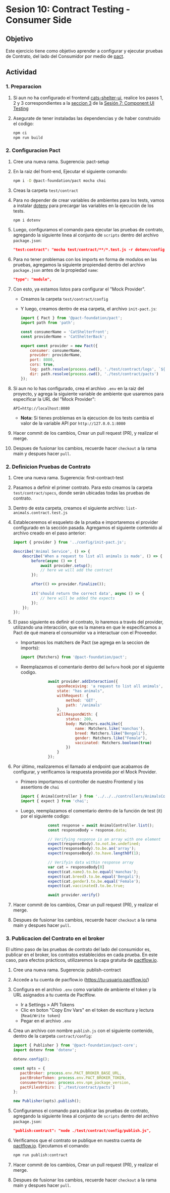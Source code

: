 # Sesion 10: Contract Testing - Consumer Side

## Objetivo
Este ejercicio tiene como objetivo aprender a configurar y ejecutar pruebas de Contrato, del lado del Consumidor por medio de [pact](https://pact.io/).

## Actividad

### 1. Preparacion

1. Si aun no ha configurado el frontend [cats-shelter-ui](https://github.com/holgiosalos/cats-shelter-ui), realice los pasos 1, 2 y 3 correspondientes a la [seccion 3](../component-ui/README.md#3-verificar-funcionamiento-del-front-end) de la [Sesión 7: Component UI Testing](../component-ui/README.md)

1. Asegurate de tener instaladas las dependencias y de haber construido el codigo:

   ```bash
   npm ci
   npm run build
   ```

### 2. Configuracion Pact

1. Cree una nueva rama. Sugerencia: pact-setup

1. En la raiz del front-end, Ejecutar el siguiente comando:

   ```bash
   npm i -D @pact-foundation/pact mocha chai
   ```

1. Creas la carpeta `test/contract`

1. Para no depender de crear variables de ambientes para los tests, vamos a instalar [dotenv](https://www.npmjs.com/package/dotenv) para precargar las variables en la ejecución de los tests.

   ```bash
   npm i dotenv
   ```

1. Luego, configuramos el comando para ejecutar las pruebas de contrato, agregando la siguiente linea al conjunto de `scripts` dentro del archivo `package.json`:

   ```json
   "test:contract": "mocha test/contract/**/*.test.js -r dotenv/config",
   ```

1. Para no tener problemas con los imports en forma de modulos en las pruebas, agregamos la siguiente propiendad dentro del archivo `package.json` antes de la propiedad `name`:

   ```json
   "type": "module",
   ```

1. Con esto, ya estamos listos para configurar el "Mock Provider".

   - Creamos la carpeta `test/contract/config`

   - Y luego, creamos dentro de esa carpeta, el archivo `init-pact.js`:

      ```js
      import { Pact } from '@pact-foundation/pact';
      import path from 'path';
      
      const consumerName = 'CatShelterFront';
      const providerName = 'CatShelterBack';
      
      export const provider = new Pact({
          consumer: consumerName,
          provider: providerName,
          port: 8080,
          cors: true,
          log: path.resolve(process.cwd(), './test/contract/logs', `${consumerName}-${providerName}.log`),
          dir: path.resolve(process.cwd(), './test/contract/pacts')
      });
      ```

1. Si aun no lo has configurado, crea el archivo `.env` en la raiz del proyecto, y agrega la siguiente variable de ambiente que usaremos para especificar la URL del "Mock Provider":

   ```env
   API=http://localhost:8080
   ```

   - **Nota:** Si tienes problemas en la ejecucion de los tests cambia el valor de la variable API por `http://127.0.0.1:8080`

1. Hacer commit de los cambios, Crear un pull request (PR), y realizar el merge.

1. Despues de fusionar los cambios, recuerde hacer `checkout` a la rama main y despues hacer `pull`.

### 2. Definicion Pruebas de Contrato

1. Cree una nueva rama. Sugerencia: first-contract-test

1. Pasamos a definir el primer contrato. Para esto creamos la carpeta `test/contract/specs`, donde serán ubicadas todas las pruebas de contrato.

1. Dentro de esta carpeta, creamos el siguiente archivo: `list-animals.contract.test.js`

1. Estableceremos el esqueleto de la prueba e importaremos el provider configurado en la sección pasada. Agregamos el siguiente contenido al archivo creado en el paso anterior:

   ```js
   import { provider } from '../config/init-pact.js';
   
   describe('Animal Service', () => {
       describe('When a request to list all animals is made', () => {
           before(async () => {
               await provider.setup();
               // here we will add the contract
           });
   
           after(() => provider.finalize());
           
           it('should return the correct data', async () => {
               // here will be added the expects
           });
       });
   });
   ```

1. El paso siguiente es definir el contrato, lo haremos a través del provider, utilizando una interacción, que es la manera en que le especificamos a Pact de qué manera el consumidor va a interactuar con el Proveedor.

   - Importamos los matchers de Pact (se agrega en la seccion de imports):

      ```js
      import {Matchers} from '@pact-foundation/pact';
      ```

   - Reemplazamos el comentario dentro del `before` hook por el siguiente codigo.

      ```js
                  await provider.addInteraction({
                      uponReceiving: 'a request to list all animals',
                      state: "has animals",
                      withRequest: {
                          method: 'GET',
                          path: '/animals'
                      },
                      willRespondWith: {
                          status: 200,
                          body: Matchers.eachLike({
                              name: Matchers.like('manchas'),
                              breed: Matchers.like("Bengali"),
                              gender: Matchers.like("Female"),
                              vaccinated: Matchers.boolean(true)
                          })
                      }
                  });
      ```

1. Por último, realizaremos el llamado al endpoint que acabamos de configurar, y verificamos la respuesta proveida por el Mock Provider.

   - Primero importamos el controller de nuestro Frontend y los assertions de `chai`
      ```js
      import { AnimalController } from '../../../controllers/AnimalsController.js';
      import { expect } from 'chai';
      ```

   - Luego, reemplazamos el comentario dentro de la función de test (it) por el siguiente codigo:

      ```js
                  const response = await AnimalController.list();
                  const responseBody = response.data;

                  // Verifying response is an array with one element
                  expect(responseBody).to.not.be.undefined;
                  expect(responseBody).to.be.an('array');
                  expect(responseBody).to.have.lengthOf(1);

                  // Verifyin data within response array
                  var cat = responseBody[0]
                  expect(cat.name).to.be.equal('manchas');
                  expect(cat.breed).to.be.equal('Bengali');
                  expect(cat.gender).to.be.equal('Female');
                  expect(cat.vaccinated).to.be.true;

                  await provider.verify()
      ```

1. Hacer commit de los cambios, Crear un pull request (PR), y realizar el merge.

1. Despues de fusionar los cambios, recuerde hacer `checkout` a la rama main y despues hacer `pull`.

### 3. Publicacion del Contrato en el broker

El ultimo paso de las pruebas de contrato del lado del consumidor es, publicar en el broker, los contratos establecidos en cada prueba. En este caso, para efectos prácticos, utilizaremos la capa gratuita de [pactflow.io](https://pactflow.io/).

1. Cree una nueva rama. Sugerencia: publish-contract

1. Accede a tu cuenta de pacflow.io (https://tu-usuario.pactflow.io/) 

1. Configura en el archivo `.env` como variable de ambiente el token y la URL asignados a tu cuenta de Pactflow.

   - Ir a Settings > API Tokens
   - Clic en boton "Copy Env Vars" en el token de escritura y lectura (`Read/Write token`)
   - Pegar en el archivo `.env`

1. Crea un archivo con nombre `publish.js` con el siguiente contenido, dentro de la carpeta `contract/config`:

   ```js
   import { Publisher } from '@pact-foundation/pact-core';
   import dotenv from 'dotenv';

   dotenv.config();

   const opts = {
      pactBroker: process.env.PACT_BROKER_BASE_URL,
      pactBrokerToken: process.env.PACT_BROKER_TOKEN,
      consumerVersion: process.env.npm_package_version,
      pactFilesOrDirs: ['./test/contract/pacts']
   };

   new Publisher(opts).publish();
   ```

1. Configuramos el comando para publicar las pruebas de contrato, agregando la siguiente linea al conjunto de `scripts` dentro del archivo `package.json`:

   ```json
   "publish:contract": "node ./test/contract/config/publish.js",
   ```

1. Verificamos que el contrato se publique en nuestra cuenta de [pactflow.io](https://pactflow.io/). Ejecutamos el comando:

   ```bash
   npm run publish:contract
   ```

1. Hacer commit de los cambios, Crear un pull request (PR), y realizar el merge.

1. Despues de fusionar los cambios, recuerde hacer `checkout` a la rama main y despues hacer `pull`.